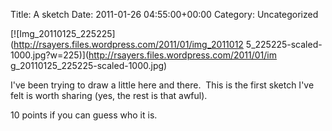 Title: A sketch
Date: 2011-01-26 04:55:00+00:00
Category: Uncategorized

  
[![Img_20110125_225225](http://rsayers.files.wordpress.com/2011/01/img_2011012
5_225225-scaled-1000.jpg?w=225)](http://rsayers.files.wordpress.com/2011/01/im
g_20110125_225225-scaled-1000.jpg)

  

I've been trying to draw a little here and there.  This is the first sketch
I've felt is worth sharing (yes, the rest is that awful).

10 points if you can guess who it is.

